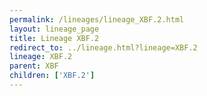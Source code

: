 ```yaml
---
permalink: /lineages/lineage_XBF.2.html
layout: lineage_page
title: Lineage XBF.2
redirect_to: ../lineage.html?lineage=XBF.2
lineage: XBF.2
parent: XBF
children: ['XBF.2']
---
```

